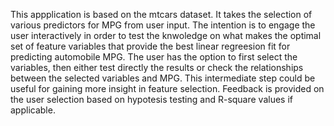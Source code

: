 
This appplication is based on the mtcars dataset. It takes the selection of various predictors for MPG from user input.
The intention is to engage the user interactively in order to test the knwoledge on what makes the optimal set of feature variables that provide the best linear regreesion fit for predicting automobile MPG.
The user has the option to first select the variables, then either test directly the results or check the relationships between the selected variables and MPG. This intermediate step could be useful for gaining more insight in feature selection.
Feedback is provided on the user selection based on hypotesis testing and R-square values if applicable.



